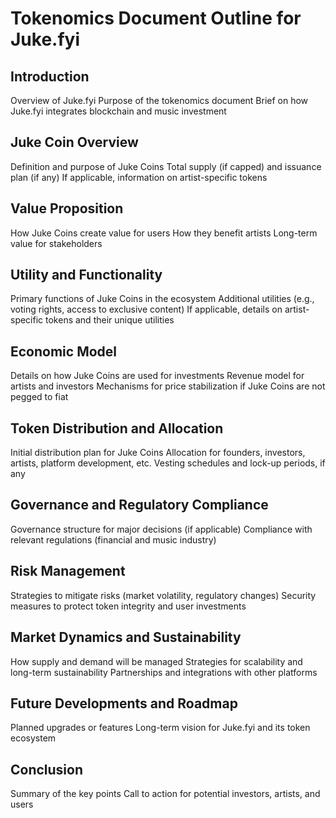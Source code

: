 # Tokenomics Document Outline for Juke.fyi

## Introduction

Overview of Juke.fyi
Purpose of the tokenomics document
Brief on how Juke.fyi integrates blockchain and music investment

## Juke Coin Overview

Definition and purpose of Juke Coins
Total supply (if capped) and issuance plan (if any)
If applicable, information on artist-specific tokens

## Value Proposition

How Juke Coins create value for users
How they benefit artists
Long-term value for stakeholders

## Utility and Functionality

Primary functions of Juke Coins in the ecosystem
Additional utilities (e.g., voting rights, access to exclusive content)
If applicable, details on artist-specific tokens and their unique utilities

## Economic Model

Details on how Juke Coins are used for investments
Revenue model for artists and investors
Mechanisms for price stabilization if Juke Coins are not pegged to fiat

## Token Distribution and Allocation

Initial distribution plan for Juke Coins
Allocation for founders, investors, artists, platform development, etc.
Vesting schedules and lock-up periods, if any

## Governance and Regulatory Compliance

Governance structure for major decisions (if applicable)
Compliance with relevant regulations (financial and music industry)

## Risk Management

Strategies to mitigate risks (market volatility, regulatory changes)
Security measures to protect token integrity and user investments

## Market Dynamics and Sustainability

How supply and demand will be managed
Strategies for scalability and long-term sustainability
Partnerships and integrations with other platforms

## Future Developments and Roadmap

Planned upgrades or features
Long-term vision for Juke.fyi and its token ecosystem

## Conclusion

Summary of the key points
Call to action for potential investors, artists, and users
